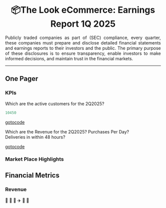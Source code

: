 <h1 align="center">📦The Look eCommerce: Earnings Report 1Q 2025  </h1>
<div align="justify">
Publicly traded companies as part of (SEC) compliance, every quarter, these companies must prepare and disclose detailed financial statements and earnings reports to their investors and the public. The primary purpose of these disclosures is to ensure transparency, enable investors to make informed decisions, and maintain trust in the financial markets. 
</div>

***

## One Pager

### KPIs
  Which are the active customers for the 2Q2025?
```sql
10450
```
[gotocode](https://github.com/tinyazure/The-Look-eCommerce-Earnigs-Report/blob/main/Active_Customers%20(2).ipynb)

Which are the Revenue for the 2Q2025?
Purchases Per Day?  
Deliveries in within 48 hours?
    

[gotocode](https://github.com/tinyazure/The-Look-eCommerce-Earnigs-Report/blob/main/Active_Customers%20(2).ipynb)
### Market Place Highlights

## Financial Metrics

### Revenue
🚚 🛵 🚛 ✈️ 🚢 🏤
